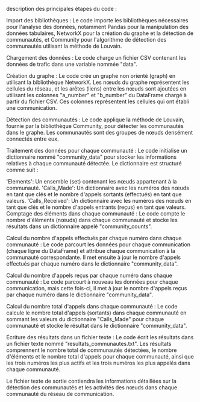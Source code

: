description des principales étapes du code :

Import des bibliothèques : Le code importe les bibliothèques nécessaires pour l'analyse des données, notamment Pandas pour la manipulation des données tabulaires, NetworkX pour la création du graphe et la détection de communautés, et Community pour l'algorithme de détection des communautés utilisant la méthode de Louvain.

Chargement des données : Le code charge un fichier CSV contenant les données de trafic dans une variable nommée "data".

Création du graphe : Le code crée un graphe non orienté (graph) en utilisant la bibliothèque NetworkX. Les nœuds du graphe représentent les cellules du réseau, et les arêtes (liens) entre les nœuds sont ajoutées en utilisant les colonnes "a_number" et "b_number" du DataFrame chargé à partir du fichier CSV. Ces colonnes représentent les cellules qui ont établi une communication.

Détection des communautés : Le code applique la méthode de Louvain, fournie par la bibliothèque Community, pour détecter les communautés dans le graphe. Les communautés sont des groupes de nœuds densément connectés entre eux.

Traitement des données pour chaque communauté : Le code initialise un dictionnaire nommé "community_data" pour stocker les informations relatives à chaque communauté détectée. Le dictionnaire est structuré comme suit :

'Elements': Un ensemble (set) contenant les nœuds appartenant à la communauté.
'Calls_Made': Un dictionnaire avec les numéros des nœuds en tant que clés et le nombre d'appels sortants (effectués) en tant que valeurs.
'Calls_Received': Un dictionnaire avec les numéros des nœuds en tant que clés et le nombre d'appels entrants (reçus) en tant que valeurs.
Comptage des éléments dans chaque communauté : Le code compte le nombre d'éléments (nœuds) dans chaque communauté et stocke les résultats dans un dictionnaire appelé "community_counts".

Calcul du nombre d'appels effectués par chaque numéro dans chaque communauté : Le code parcourt les données pour chaque communication (chaque ligne du DataFrame) et attribue chaque communication à la communauté correspondante. Il met ensuite à jour le nombre d'appels effectués par chaque numéro dans le dictionnaire "community_data".

Calcul du nombre d'appels reçus par chaque numéro dans chaque communauté : Le code parcourt à nouveau les données pour chaque communication, mais cette fois-ci, il met à jour le nombre d'appels reçus par chaque numéro dans le dictionnaire "community_data".

Calcul du nombre total d'appels dans chaque communauté : Le code calcule le nombre total d'appels (sortants) dans chaque communauté en sommant les valeurs du dictionnaire "Calls_Made" pour chaque communauté et stocke le résultat dans le dictionnaire "community_data".

Écriture des résultats dans un fichier texte : Le code écrit les résultats dans un fichier texte nommé "resultats_communautes.txt". Les résultats comprennent le nombre total de communautés détectées, le nombre d'éléments et le nombre total d'appels pour chaque communauté, ainsi que les trois numéros les plus actifs et les trois numéros les plus appelés dans chaque communauté.

Le fichier texte de sortie contiendra les informations détaillées sur la détection des communautés et les activités des nœuds dans chaque communauté du réseau de communication.

